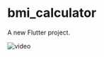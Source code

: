 # bmi_calculator

A new Flutter project.


![video](https://user-images.githubusercontent.com/15629056/80711925-d26bee80-8af9-11ea-84b0-ccfb0880d950.gif)
